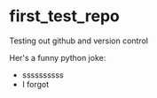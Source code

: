 # first_test_repo
Testing out github and version control

Her's a funny python joke: 

* ssssssssss
* I forgot
